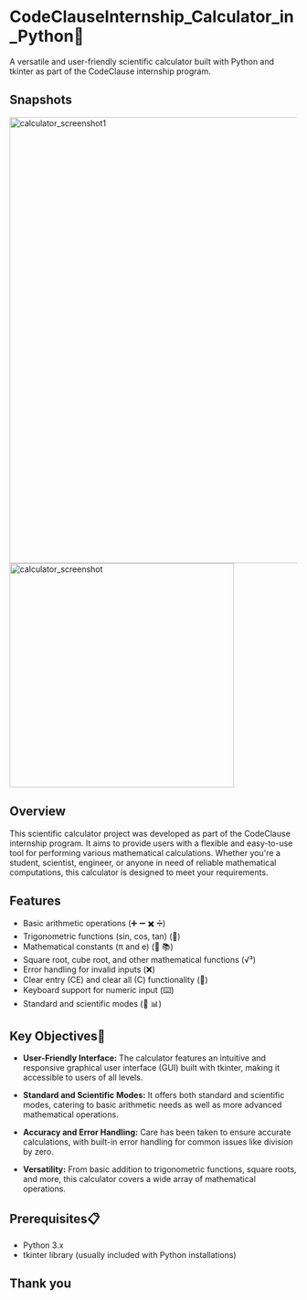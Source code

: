 # CodeClauseInternship_Calculator_in_Python🧮
A versatile and user-friendly scientific calculator built with Python and tkinter as part of the CodeClause internship program.

## Snapshots

<img width="781" alt="calculator_screenshot1" src="https://github.com/NikitaBeeram/CodeClauseInternship_Calculator_in_Python/assets/108002991/1d5fe6a1-8639-4380-ab4a-ce458678bd62">
<br>
<img width="393" alt="calculator_screenshot" src="https://github.com/NikitaBeeram/CodeClauseInternship_Calculator_in_Python/assets/108002991/ca8e18fa-bc76-42f3-995c-d040ba8ac019">

## Overview
This scientific calculator project was developed as part of the CodeClause internship program. It aims to provide users with a flexible and easy-to-use tool for performing various mathematical calculations. Whether you're a student, scientist, engineer, or anyone in need of reliable mathematical computations, this calculator is designed to meet your requirements.

## Features

- Basic arithmetic operations (➕ ➖ ✖️ ➗)
- Trigonometric functions (sin, cos, tan) (📐)
- Mathematical constants (π and e) (🥧 📚)
- Square root, cube root, and other mathematical functions (√³)
- Error handling for invalid inputs (❌)
- Clear entry (CE) and clear all (C) functionality (🧹)
- Keyboard support for numeric input (⌨️)
- Standard and scientific modes (🧪 📊)

## Key Objectives🎯

- **User-Friendly Interface:** The calculator features an intuitive and responsive graphical user interface (GUI) built with tkinter, making it accessible to users of all levels.

- **Standard and Scientific Modes:** It offers both standard and scientific modes, catering to basic arithmetic needs as well as more advanced mathematical operations.

- **Accuracy and Error Handling:** Care has been taken to ensure accurate calculations, with built-in error handling for common issues like division by zero.

- **Versatility:** From basic addition to trigonometric functions, square roots, and more, this calculator covers a wide array of mathematical operations.

## Prerequisites📋 

- Python 3.x
- tkinter library (usually included with Python installations)

## Thank you
